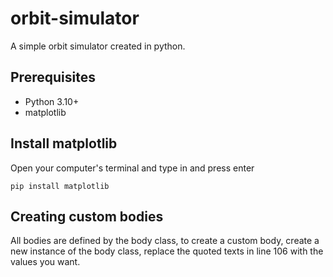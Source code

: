 # orbit-simulator
A simple orbit simulator created in python.
## Prerequisites
- Python 3.10+
- matplotlib
## Install matplotlib
Open your computer's terminal and type in and press enter
```
pip install matplotlib
```
## Creating custom bodies
All bodies are defined by the body class, to create a custom body, create a new instance of the body class, replace the quoted texts in line 106 with the values you want.